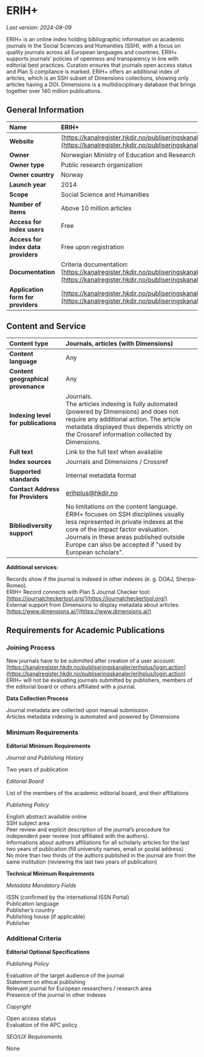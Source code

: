 # ERIH+

*Last version: 2024-08-09*

ERIH+ is an online index holding bibliographic information on academic journals in the Social Sciences and Humanities (SSH), with a focus on quality journals across all European languages and countries. ERIH+ supports journals’ policies of openness and transparency in line with editorial best practices. Curation ensures that journals open access status and Plan S compliance is marked. ERIH+ offers an additional index of articles, which is an SSH subset of Dimensions collections, showing only articles having a DOI. Dimensions is a multidisciplinary database that brings together over 140 million publications.

## General Information

| Name | ERIH+ |
| :---- | :---- |
| **Website** | [https://kanalregister.hkdir.no/publiseringskanaler/erihplus/](https://kanalregister.hkdir.no/publiseringskanaler/erihplus/) |
| **Owner** | Norwegian Ministry of Education and Research |
| **Owner type** | Public research organization |
| **Owner country** | Norway |
| **Launch year** | 2014 |
| **Scope** | Social Science and Humanities |
| **Number of items** | Above 10 million articles  |
| **Access for index users** | Free |
| **Access for index data providers** | Free upon registration |
| **Documentation** | Criteria documentation:  [https://kanalregister.hkdir.no/publiseringskanaler/erihplus/about/criteria\_for\_inclusion](https://kanalregister.hkdir.no/publiseringskanaler/erihplus/about/criteria\_for\_inclusion) |
| **Application form for providers** | [https://kanalregister.hkdir.no/publiseringskanaler/erihplus/login.action](https://kanalregister.hkdir.no/publiseringskanaler/erihplus/login.action)  |

## Content and Service

| Content type | Journals, articles (with Dimensions) |
| :---- | :---- |
| **Content language** | Any |
| **Content geographical provenance** | Any |
| **Indexing level for publications** | Journals. <br />The articles indexing is fully automated (powered by Dimensions) and does not require any additional action. The article metadata displayed thus depends strictly on the Crossref information collected by Dimensions. |
| **Full text** | Link to the full text when available |
| **Index sources** | Journals and Dimensions / Crossref |
| **Supported standards** | Internal metadata format |
| **Contact Address for Providers** | erihplus@hkdir.no |
| **Bibliodiversity support** | No limitations on the content language. <br />ERIH+ focuses on SSH disciplines usually less represented in private indexes at the core of the impact factor evaluation. Journals in these areas published outside Europe can also be accepted if "used by European scholars". |

**Additional services:**

Records show if the journal is indexed in other indexes (e. g. DOAJ, Sherpa-Romeo).  
ERIH+ Record connects with Plan S Journal Checker tool: [https://journalcheckertool.org/](https://journalcheckertool.org/)   
External support from Dimensions to display metadata about articles: [https://www.dimensions.ai/](https://www.dimensions.ai/) 

## Requirements for Academic Publications

### Joining Process

New journals have to be submitted after creation of a user account:   
[https://kanalregister.hkdir.no/publiseringskanaler/erihplus/login.action](https://kanalregister.hkdir.no/publiseringskanaler/erihplus/login.action)   
ERIH+ will not be evaluating journals submitted by publishers, members of the editorial board or others affiliated with a journal.

**Data Collection Process**

Journal metadata are collected upon manual submission  
Articles metadata indexing is automated and powered by Dimensions

### Minimum Requirements

**Editorial Minimum Requirements**

*Journal and Publishing History*

Two years of publication

*Editorial Board*

List of the members of the academic editorial board, and their affiliations

*Publishing Policy*

English abstract available online  
SSH subject area   
Peer review and explicit description of the journal’s procedure for independent peer review (not affiliated with the authors).  
Informations about authors affiliations for all scholarly articles for the last two years of publication (fill university names, email or postal address)  
No more than two thirds of the authors published in the journal are from the same institution (reviewing the last two years of publication)

**Technical Minimum Requirements**

*Metadata Mandatory Fields*

ISSN (confirmed by the international ISSN Portal)  
Publication language  
Publisher’s country  
Publishing house (if applicable)  
Publisher

### Additional Criteria

**Editorial Optional Specifications**

*Publishing Policy* 

Evaluation of the target audience of the journal  
Statement on ethical publishing  
Relevant journal for European researchers / research area   
Presence of the journal in other indexes

*Copyright*

Open access status  
Evaluation of the APC policy

*SEO/UX Requirements*

None
